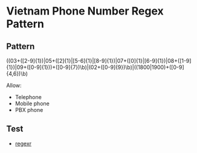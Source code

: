 # Vietnam Phone Number Regex Pattern

## Pattern
((03+([2-9]{1})|05+([2]{1}|[5-6]{1}|[8-9]{1})|07+([0]{1}|[6-9]{1})|08+([1-9]{1})|09+([0-9]{1}))+([0-9]{7})\b)|(02+([0-9]{9})\b)|((1800|1900)+([0-9]{4,6})\b)

Allow:
* Telephone
* Mobile phone
* PBX phone

## Test
* [regexr](https://regexr.com/)

